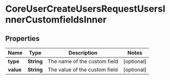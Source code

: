 

# CoreUserCreateUsersRequestUsersInnerCustomfieldsInner


## Properties

| Name | Type | Description | Notes |
|------------ | ------------- | ------------- | -------------|
|**type** | **String** | The name of the custom field |  [optional] |
|**value** | **String** | The value of the custom field |  [optional] |



